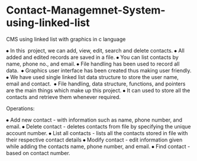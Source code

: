 # Contact-Managemnet-System-using-linked-list
CMS using linked list with graphics in c language

⦁	In this  project, we can add, view, edit, search and delete contacts.
⦁	All added and edited records are saved in a file.
⦁	You can list contacts by name, phone no., and email.
⦁	File handling has been used to record all data. 
⦁	Graphics user interface has been created thus making user friendly.
⦁	We have used single linked list data structure to store the user name, email and contact. 
⦁	File handling, data structure, functions, and pointers are the main things which make up this project.
⦁	It can used to store all the contacts and retrieve them whenever required.

Operations:

⦁	Add new contact - with information such as name, phone number, and email.
⦁	Delete contact - deletes contacts from file by specifying the unique account number.
⦁	List all contacts - lists all the contacts stored in file with their respective contact details
⦁	Modify contact - edit information given while adding the contacts name, phone number, and email.
⦁	Find contact - based on contact number.

